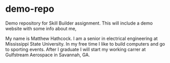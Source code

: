 # demo-repo
Demo repository for Skill Builder assignment. This will include a demo website with some info about me, 

My name is Matthew Hathcock. I am a senior in electrical engineering at Mississippi State University. In my free time I like to build computers and go to sporting events. After I graduate I will start my working carrer at Gulfstream Aerospace in Savannah, GA. 
